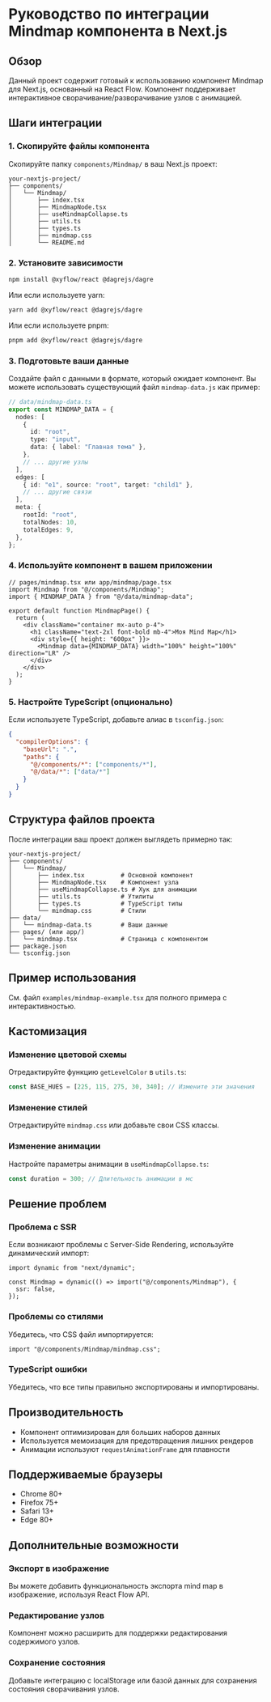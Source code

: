 # Руководство по интеграции Mindmap компонента в Next.js

## Обзор

Данный проект содержит готовый к использованию компонент Mindmap для Next.js, основанный на React Flow. Компонент поддерживает интерактивное сворачивание/разворачивание узлов с анимацией.

## Шаги интеграции

### 1. Скопируйте файлы компонента

Скопируйте папку `components/Mindmap/` в ваш Next.js проект:

```
your-nextjs-project/
├── components/
│   └── Mindmap/
│       ├── index.tsx
│       ├── MindmapNode.tsx
│       ├── useMindmapCollapse.ts
│       ├── utils.ts
│       ├── types.ts
│       ├── mindmap.css
│       └── README.md
```

### 2. Установите зависимости

```bash
npm install @xyflow/react @dagrejs/dagre
```

Или если используете yarn:

```bash
yarn add @xyflow/react @dagrejs/dagre
```

Или если используете pnpm:

```bash
pnpm add @xyflow/react @dagrejs/dagre
```

### 3. Подготовьте ваши данные

Создайте файл с данными в формате, который ожидает компонент. Вы можете использовать существующий файл `mindmap-data.js` как пример:

```typescript
// data/mindmap-data.ts
export const MINDMAP_DATA = {
  nodes: [
    {
      id: "root",
      type: "input",
      data: { label: "Главная тема" },
    },
    // ... другие узлы
  ],
  edges: [
    { id: "e1", source: "root", target: "child1" },
    // ... другие связи
  ],
  meta: {
    rootId: "root",
    totalNodes: 10,
    totalEdges: 9,
  },
};
```

### 4. Используйте компонент в вашем приложении

```tsx
// pages/mindmap.tsx или app/mindmap/page.tsx
import Mindmap from "@/components/Mindmap";
import { MINDMAP_DATA } from "@/data/mindmap-data";

export default function MindmapPage() {
  return (
    <div className="container mx-auto p-4">
      <h1 className="text-2xl font-bold mb-4">Моя Mind Map</h1>
      <div style={{ height: "600px" }}>
        <Mindmap data={MINDMAP_DATA} width="100%" height="100%" direction="LR" />
      </div>
    </div>
  );
}
```

### 5. Настройте TypeScript (опционально)

Если используете TypeScript, добавьте алиас в `tsconfig.json`:

```json
{
  "compilerOptions": {
    "baseUrl": ".",
    "paths": {
      "@/components/*": ["components/*"],
      "@/data/*": ["data/*"]
    }
  }
}
```

## Структура файлов проекта

После интеграции ваш проект должен выглядеть примерно так:

```
your-nextjs-project/
├── components/
│   └── Mindmap/
│       ├── index.tsx          # Основной компонент
│       ├── MindmapNode.tsx    # Компонент узла
│       ├── useMindmapCollapse.ts # Хук для анимации
│       ├── utils.ts           # Утилиты
│       ├── types.ts           # TypeScript типы
│       └── mindmap.css        # Стили
├── data/
│   └── mindmap-data.ts        # Ваши данные
├── pages/ (или app/)
│   └── mindmap.tsx            # Страница с компонентом
├── package.json
└── tsconfig.json
```

## Пример использования

См. файл `examples/mindmap-example.tsx` для полного примера с интерактивностью.

## Кастомизация

### Изменение цветовой схемы

Отредактируйте функцию `getLevelColor` в `utils.ts`:

```typescript
const BASE_HUES = [225, 115, 275, 30, 340]; // Измените эти значения
```

### Изменение стилей

Отредактируйте `mindmap.css` или добавьте свои CSS классы.

### Изменение анимации

Настройте параметры анимации в `useMindmapCollapse.ts`:

```typescript
const duration = 300; // Длительность анимации в мс
```

## Решение проблем

### Проблема с SSR

Если возникают проблемы с Server-Side Rendering, используйте динамический импорт:

```tsx
import dynamic from "next/dynamic";

const Mindmap = dynamic(() => import("@/components/Mindmap"), {
  ssr: false,
});
```

### Проблемы со стилями

Убедитесь, что CSS файл импортируется:

```tsx
import "@/components/Mindmap/mindmap.css";
```

### TypeScript ошибки

Убедитесь, что все типы правильно экспортированы и импортированы.

## Производительность

- Компонент оптимизирован для больших наборов данных
- Используется мемоизация для предотвращения лишних рендеров
- Анимации используют `requestAnimationFrame` для плавности

## Поддерживаемые браузеры

- Chrome 80+
- Firefox 75+
- Safari 13+
- Edge 80+

## Дополнительные возможности

### Экспорт в изображение

Вы можете добавить функциональность экспорта mind map в изображение, используя React Flow API.

### Редактирование узлов

Компонент можно расширить для поддержки редактирования содержимого узлов.

### Сохранение состояния

Добавьте интеграцию с localStorage или базой данных для сохранения состояния сворачивания узлов.
